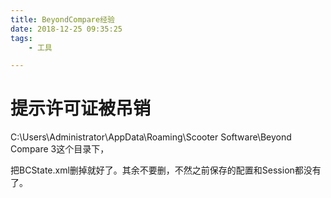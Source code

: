 ```yaml
---
title: BeyondCompare经验
date: 2018-12-25 09:35:25
tags:
	- 工具

---
```




# 提示许可证被吊销

C:\Users\Administrator\AppData\Roaming\Scooter Software\Beyond Compare 3这个目录下，

把BCState.xml删掉就好了。其余不要删，不然之前保存的配置和Session都没有了。

